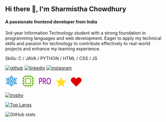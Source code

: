 ## Hi there 👋,  I'm Sharmistha Chowdhury
#### A passionate frontend developer from India
3rd-year Information Technology student with a strong foundation in programming languages and web development. Eager to apply my technical skills and passion for technology to contribute effectively to real-world projects and enhance my learning experience.

Skills: C / JAVA / PYTHON / HTML / CSS / JS

[<img src='https://cdn.jsdelivr.net/npm/simple-icons@3.0.1/icons/github.svg' alt='github' height='40'>](https://github.com/SharmisthaChowdhury)  [<img src='https://cdn.jsdelivr.net/npm/simple-icons@3.0.1/icons/linkedin.svg' alt='linkedin' height='40'>](https://www.linkedin.com/in/Sharmistha/)  [<img src='https://cdn.jsdelivr.net/npm/simple-icons@3.0.1/icons/instagram.svg' alt='instagram' height='40'>](https://www.instagram.com/abri_spamzzz/)  

<a href='https://archiveprogram.github.com/'><img src='https://raw.githubusercontent.com/acervenky/animated-github-badges/master/assets/acbadge.gif' width='40' height='40'></a> <a href='https://docs.github.com/en/developers'><img src='https://raw.githubusercontent.com/acervenky/animated-github-badges/master/assets/devbadge.gif' width='40' height='40'></a> <a href='https://github.com/pricing'><img src='https://raw.githubusercontent.com/acervenky/animated-github-badges/master/assets/pro.gif' width='40' height='40'></a> <a href='https://stars.github.com/'><img src='https://raw.githubusercontent.com/acervenky/animated-github-badges/master/assets/starbadge.gif' width='35' height='35'></a> <a href='https://docs.github.com/en/github/supporting-the-open-source-community-with-github-sponsors'><img src='https://raw.githubusercontent.com/acervenky/animated-github-badges/master/assets/sponsorbadge.gif' width='35' height='35'></a> 

[![trophy](https://github-profile-trophy.vercel.app/?username=SharmisthaChowdhury)](https://github.com/ryo-ma/github-profile-trophy)

[![Top Langs](https://github-readme-stats.vercel.app/api/top-langs/?username=SharmisthaChowdhury)](https://github.com/anuraghazra/github-readme-stats)

![GitHub stats](https://github-readme-stats.vercel.app/api?username=SharmisthaChowdhury&show_icons=true&count_private=true)  

